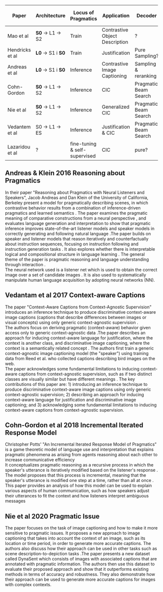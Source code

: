 |Paper | Architecture | Locus of Pragmatics | Application | Decoder | Data Sets | Max vs. Prob |
| --- | --- | --- | --- | --- | --- | --- |
| Mao et al | __S0__ -> L1 -> S2 | Train | Contrastive Object Description | ? | Google Refexp | ? Prob |
| Hendricks et al | __L0__ -> S1 i __S0__ | Train | Justification | Pure Sampling? | CUB-caption | ? Max |
| Andreas et al | __L0__ -> S1 i __S0__ | Inference | Contrastive Image Captioning | Sampling & reranking | Abstract Scenes | Max |
| Cohn-Gordon | __S0__ -> L1 -> S2 | Inference | CIC | Pragmatic Beam Search | MSCOCO | Prob |
| Nie et al | __S0__ -> L1 -> S2 | Inference | Generalized CIC | Pragmatic Beam Search | CUB-captions | Prob |
| Vedantem et al | S0 -> L1 -> ES | Inference | Justification & CIC | Pragmatic Beam Search | CUB-justify | Max |
| Lazaridou et al | ? | fine-tuning & self-supervised | CIC | pure? | Abstract Scene | ? |



Andreas & Klein 2016 Reasoning about Pragmatics
----------------------
In their paper "Reasoning about Pragmatics with Neural Listeners and Speakers", Jacob Andreas and Dan Klein of the University of California, Berkeley present a model for pragmatically describing scenes, in which contrastive behavior results from a combination of inference-driven pragmatics and learned semantics
. The paper examines the pragmatic meaning of comparative constructions from a neural perspective
, and evaluates language generation and interpretation to show that pragmatic inference improves state-of-the-art listener models and speaker models in correctly generating and following natural language
.The paper builds on speaker and listener models that reason iteratively and counterfactually about instruction sequences, focusing on instruction following and instruction generation tasks
. It also explores whether there is interpretable logical and compositional structure in language learning
. The general theme of the paper is pragmatic reasoning and language understanding through interaction
.  
The neural network used is a listener net which is used to obtain the correct image over a set of candidate images
. It is also used to systematically manipulate human language acquisition by adopting neural networks (NN).

Vedantam et al 2017 Context-aware Captions
---------------------
The paper "Context-Aware Captions from Context-Agnostic Supervision" introduces an inference technique to produce discriminative context-aware image captions (captions that describe differences between images or visual concepts) using only generic context-agnostic supervision .  
The authors focus on deriving pragmatic (context-aware) behavior given access only to generic context-agnostic data
.The paper describes an approach for inducing context-aware language for justification, where the context is another class, and discriminative image captioning, where the context is a semantically related concept
. The authors first train a generic context-agnostic image captioning model (the "speaker") using training data from Reed et al. who collected captions describing bird images on the web.  
The paper acknowledges some fundamental limitations to inducing context-aware captions from context-agnostic supervision, such as if two distinct classes are visually similar but have different meanings
. The key contributions of this paper are: 1) introducing an inference technique to produce discriminative context-aware image captions using only generic context-agnostic supervision; 2) describing an approach for inducing context-aware language for justification and discriminative image captioning; and 3) acknowledging some fundamental limitations to inducing context-aware captions from context-agnostic supervision.


Cohn-Gordon et al 2018 Incremental Iterated Response Model
---------------------
Christopher Potts' "An Incremental Iterated Response Model of Pragmatics" is a game theoretic model of language use and interpretation that explains pragmatic phenomena as arising from agents reasoning about each other to increase communicative efficiency  
It  conceptualizes pragmatic reasoning as a recursive process in which the speaker's utterance is iteratively modified based on the listener's response
. The model proposes that this process is incremental, meaning that the speaker's utterance is modified one step at a time, rather than all at once
. This paper provides an analysis of how this model can be used to explain various aspects of human communication, such as how speakers adjust their utterances to fit the context and how listeners interpret ambiguous messages

Nie et al 2020 Pragmatic Issue
---------------------
The paper focuses on the task of image captioning and how to make it more sensitive to pragmatic issues. It proposes a new approach to image captioning that takes into account the context of an image, such as its location or time period, in order to generate more accurate captions. The authors also discuss how their approach can be used in other tasks such as scene description-to-depiction tasks
.The paper presents a new dataset called DynaSent which consists of images with associated captions that are annotated with pragmatic information. The authors then use this dataset to evaluate their proposed approach and show that it outperforms existing methods in terms of accuracy and robustness. They also demonstrate how their approach can be used to generate more accurate captions for images with complex contexts.

